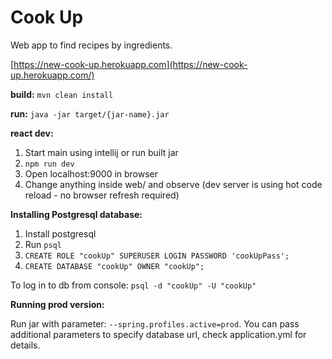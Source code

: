 # Cook Up

Web app to find recipes by ingredients.

[https://new-cook-up.herokuapp.com](https://new-cook-up.herokuapp.com/)


**build:** `mvn clean install`



**run:** `java -jar target/{jar-name}.jar`



**react dev:**

1. Start main using intellij or run built jar
1. `npm run dev`
1. Open localhost:9000 in browser
1. Change anything inside web/ and observe (dev server is using hot code reload - no browser refresh required)


**Installing Postgresql database:**

1. Install postgresql
1. Run `psql`
1. `CREATE ROLE "cookUp" SUPERUSER LOGIN PASSWORD 'cookUpPass';`
1. `CREATE DATABASE "cookUp" OWNER "cookUp";`

To log in to db from console: `psql -d "cookUp" -U "cookUp"`


**Running prod version:**

Run jar with parameter: `--spring.profiles.active=prod`.
You can pass additional parameters to specify database url, check application.yml for details.
